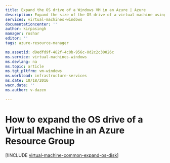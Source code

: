 ```yaml
---
title: Expand the OS drive of a Windows VM in an Azure | Azure
description: Expand the size of the OS drive of a virtual machine using Azure Powershell in the  Resource Manager deployment model.
services: virtual-machines-windows
documentationcenter: ''
author: kirpasingh
manager: roshar
editor: ''
tags: azure-resource-manager

ms.assetid: d9edfd9f-482f-4c0b-956c-0d2c2c30026c
ms.service: virtual-machines-windows
ms.devlang: na
ms.topic: article
ms.tgt_pltfrm: vm-windows
ms.workload: infrastructure-services
ms.date: 10/18/2016
wacn.date: ''
ms.author: v-dazen

---
```

# How to expand the OS drive of a Virtual Machine in an Azure Resource Group
[!INCLUDE [virtual-machine-common-expand-os-disk](../../../includes/virtual-machines-common-expand-os-disk.md)]
